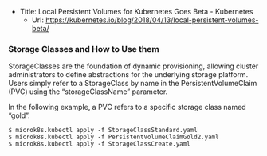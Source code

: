 * Title:	Local Persistent Volumes for Kubernetes Goes Beta - Kubernetes
  * Url:	https://kubernetes.io/blog/2018/04/13/local-persistent-volumes-beta/

### Storage Classes and How to Use them

StorageClasses are the foundation of dynamic provisioning, 
allowing cluster administrators to define abstractions for the 
underlying storage platform. 
Users simply refer to a StorageClass by name in the 
PersistentVolumeClaim (PVC) using the “storageClassName” parameter.

In the following example, a PVC refers to a specific storage class named “gold”.

```
$ microk8s.kubectl apply -f StorageClassStandard.yaml
$ microk8s.kubectl apply -f PersistentVolumeClaimGold2.yaml 
$ microk8s.kubectl apply -f StorageClassCreate.yaml
```
